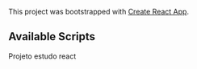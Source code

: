 This project was bootstrapped with [Create React App](https://github.com/facebook/create-react-app).

## Available Scripts

Projeto estudo react